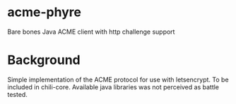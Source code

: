 # acme-phyre
Bare bones Java ACME client with http challenge support

# Background
Simple implementation of the ACME protocol for use with letsencrypt. To be included in chili-core. Available java libraries was not perceived as battle tested.
